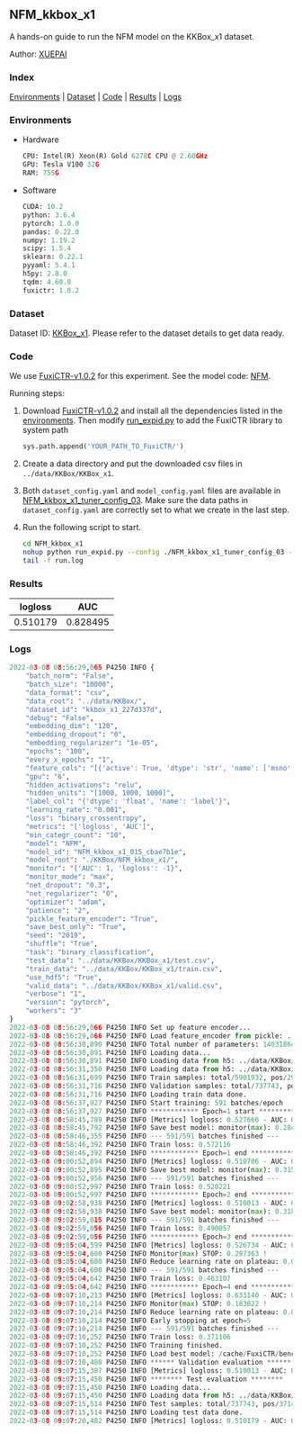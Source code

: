 ## NFM_kkbox_x1

A hands-on guide to run the NFM model on the KKBox_x1 dataset.

Author: [XUEPAI](https://github.com/xue-pai)

### Index
[Environments](#Environments) | [Dataset](#Dataset) | [Code](#Code) | [Results](#Results) | [Logs](#Logs)

### Environments
+ Hardware

  ```python
  CPU: Intel(R) Xeon(R) Gold 6278C CPU @ 2.60GHz
  GPU: Tesla V100 32G
  RAM: 755G

  ```

+ Software

  ```python
  CUDA: 10.2
  python: 3.6.4
  pytorch: 1.0.0
  pandas: 0.22.0
  numpy: 1.19.2
  scipy: 1.5.4
  sklearn: 0.22.1
  pyyaml: 5.4.1
  h5py: 2.8.0
  tqdm: 4.60.0
  fuxictr: 1.0.2
  ```

### Dataset
Dataset ID: [KKBox_x1](https://github.com/openbenchmark/BARS/blob/master/ctr_prediction/datasets/KKBox#KKBox_x1). Please refer to the dataset details to get data ready.

### Code

We use [FuxiCTR-v1.0.2](https://github.com/xue-pai/FuxiCTR/tree/v1.0.2) for this experiment. See the model code: [NFM](https://github.com/xue-pai/FuxiCTR/blob/v1.0.2/fuxictr/pytorch/models/NFM.py).

Running steps:

1. Download [FuxiCTR-v1.0.2](https://github.com/xue-pai/FuxiCTR/archive/refs/tags/v1.0.2.zip) and install all the dependencies listed in the [environments](#environments). Then modify [run_expid.py](./run_expid.py#L5) to add the FuxiCTR library to system path
    
    ```python
    sys.path.append('YOUR_PATH_TO_FuxiCTR/')
    ```

2. Create a data directory and put the downloaded csv files in `../data/KKBox/KKBox_x1`.

3. Both `dataset_config.yaml` and `model_config.yaml` files are available in [NFM_kkbox_x1_tuner_config_03](./NFM_kkbox_x1_tuner_config_03). Make sure the data paths in `dataset_config.yaml` are correctly set to what we create in the last step.

4. Run the following script to start.

    ```bash
    cd NFM_kkbox_x1
    nohup python run_expid.py --config ./NFM_kkbox_x1_tuner_config_03 --expid NFM_kkbox_x1_015_cbae7b1e --gpu 0 > run.log &
    tail -f run.log
    ```

### Results

| logloss | AUC  |
|:--------------------:|:--------------------:|
| 0.510179 | 0.828495  |


### Logs
```python
2022-03-08 08:56:29,065 P4250 INFO {
    "batch_norm": "False",
    "batch_size": "10000",
    "data_format": "csv",
    "data_root": "../data/KKBox/",
    "dataset_id": "kkbox_x1_227d337d",
    "debug": "False",
    "embedding_dim": "128",
    "embedding_dropout": "0",
    "embedding_regularizer": "1e-05",
    "epochs": "100",
    "every_x_epochs": "1",
    "feature_cols": "[{'active': True, 'dtype': 'str', 'name': ['msno', 'song_id', 'source_system_tab', 'source_screen_name', 'source_type', 'city', 'gender', 'registered_via', 'language'], 'type': 'categorical'}, {'active': True, 'dtype': 'str', 'encoder': 'MaskedSumPooling', 'max_len': 3, 'name': 'genre_ids', 'type': 'sequence'}, {'active': True, 'dtype': 'str', 'encoder': 'MaskedSumPooling', 'max_len': 3, 'name': 'artist_name', 'type': 'sequence'}, {'active': True, 'dtype': 'str', 'name': 'isrc', 'preprocess': 'extract_country_code', 'type': 'categorical'}, {'active': True, 'dtype': 'str', 'name': 'bd', 'preprocess': 'bucketize_age', 'type': 'categorical'}]",
    "gpu": "6",
    "hidden_activations": "relu",
    "hidden_units": "[1000, 1000, 1000]",
    "label_col": "{'dtype': 'float', 'name': 'label'}",
    "learning_rate": "0.001",
    "loss": "binary_crossentropy",
    "metrics": "['logloss', 'AUC']",
    "min_categr_count": "10",
    "model": "NFM",
    "model_id": "NFM_kkbox_x1_015_cbae7b1e",
    "model_root": "./KKBox/NFM_kkbox_x1/",
    "monitor": "{'AUC': 1, 'logloss': -1}",
    "monitor_mode": "max",
    "net_dropout": "0.3",
    "net_regularizer": "0",
    "optimizer": "adam",
    "patience": "2",
    "pickle_feature_encoder": "True",
    "save_best_only": "True",
    "seed": "2019",
    "shuffle": "True",
    "task": "binary_classification",
    "test_data": "../data/KKBox/KKBox_x1/test.csv",
    "train_data": "../data/KKBox/KKBox_x1/train.csv",
    "use_hdf5": "True",
    "valid_data": "../data/KKBox/KKBox_x1/valid.csv",
    "verbose": "1",
    "version": "pytorch",
    "workers": "3"
}
2022-03-08 08:56:29,066 P4250 INFO Set up feature encoder...
2022-03-08 08:56:29,066 P4250 INFO Load feature_encoder from pickle: ../data/KKBox/kkbox_x1_227d337d/feature_encoder.pkl
2022-03-08 08:56:30,890 P4250 INFO Total number of parameters: 14031864.
2022-03-08 08:56:30,891 P4250 INFO Loading data...
2022-03-08 08:56:30,891 P4250 INFO Loading data from h5: ../data/KKBox/kkbox_x1_227d337d/train.h5
2022-03-08 08:56:31,350 P4250 INFO Loading data from h5: ../data/KKBox/kkbox_x1_227d337d/valid.h5
2022-03-08 08:56:31,699 P4250 INFO Train samples: total/5901932, pos/2971724, neg/2930208, ratio/50.35%
2022-03-08 08:56:31,716 P4250 INFO Validation samples: total/737743, pos/371466, neg/366277, ratio/50.35%
2022-03-08 08:56:31,716 P4250 INFO Loading train data done.
2022-03-08 08:56:37,927 P4250 INFO Start training: 591 batches/epoch
2022-03-08 08:56:37,927 P4250 INFO ************ Epoch=1 start ************
2022-03-08 08:58:45,789 P4250 INFO [Metrics] logloss: 0.527666 - AUC: 0.812201
2022-03-08 08:58:45,792 P4250 INFO Save best model: monitor(max): 0.284535
2022-03-08 08:58:46,355 P4250 INFO --- 591/591 batches finished ---
2022-03-08 08:58:46,392 P4250 INFO Train loss: 0.572116
2022-03-08 08:58:46,392 P4250 INFO ************ Epoch=1 end ************
2022-03-08 09:00:52,894 P4250 INFO [Metrics] logloss: 0.510706 - AUC: 0.825792
2022-03-08 09:00:52,895 P4250 INFO Save best model: monitor(max): 0.315085
2022-03-08 09:00:52,956 P4250 INFO --- 591/591 batches finished ---
2022-03-08 09:00:52,997 P4250 INFO Train loss: 0.520221
2022-03-08 09:00:52,997 P4250 INFO ************ Epoch=2 end ************
2022-03-08 09:02:58,938 P4250 INFO [Metrics] logloss: 0.510013 - AUC: 0.828591
2022-03-08 09:02:58,938 P4250 INFO Save best model: monitor(max): 0.318579
2022-03-08 09:02:59,015 P4250 INFO --- 591/591 batches finished ---
2022-03-08 09:02:59,056 P4250 INFO Train loss: 0.490057
2022-03-08 09:02:59,056 P4250 INFO ************ Epoch=3 end ************
2022-03-08 09:05:04,599 P4250 INFO [Metrics] logloss: 0.526734 - AUC: 0.824098
2022-03-08 09:05:04,600 P4250 INFO Monitor(max) STOP: 0.297363 !
2022-03-08 09:05:04,600 P4250 INFO Reduce learning rate on plateau: 0.000100
2022-03-08 09:05:04,600 P4250 INFO --- 591/591 batches finished ---
2022-03-08 09:05:04,642 P4250 INFO Train loss: 0.463107
2022-03-08 09:05:04,642 P4250 INFO ************ Epoch=4 end ************
2022-03-08 09:07:10,213 P4250 INFO [Metrics] logloss: 0.633140 - AUC: 0.816162
2022-03-08 09:07:10,214 P4250 INFO Monitor(max) STOP: 0.183022 !
2022-03-08 09:07:10,214 P4250 INFO Reduce learning rate on plateau: 0.000010
2022-03-08 09:07:10,214 P4250 INFO Early stopping at epoch=5
2022-03-08 09:07:10,214 P4250 INFO --- 591/591 batches finished ---
2022-03-08 09:07:10,252 P4250 INFO Train loss: 0.371106
2022-03-08 09:07:10,252 P4250 INFO Training finished.
2022-03-08 09:07:10,252 P4250 INFO Load best model: /cache/FuxiCTR/benchmarks/KKBox/NFM_kkbox_x1/kkbox_x1_227d337d/NFM_kkbox_x1_015_cbae7b1e_model.ckpt
2022-03-08 09:07:10,408 P4250 INFO ****** Validation evaluation ******
2022-03-08 09:07:15,387 P4250 INFO [Metrics] logloss: 0.510013 - AUC: 0.828591
2022-03-08 09:07:15,450 P4250 INFO ******** Test evaluation ********
2022-03-08 09:07:15,450 P4250 INFO Loading data...
2022-03-08 09:07:15,450 P4250 INFO Loading data from h5: ../data/KKBox/kkbox_x1_227d337d/test.h5
2022-03-08 09:07:15,514 P4250 INFO Test samples: total/737743, pos/371466, neg/366277, ratio/50.35%
2022-03-08 09:07:15,514 P4250 INFO Loading test data done.
2022-03-08 09:07:20,482 P4250 INFO [Metrics] logloss: 0.510179 - AUC: 0.828495

```
